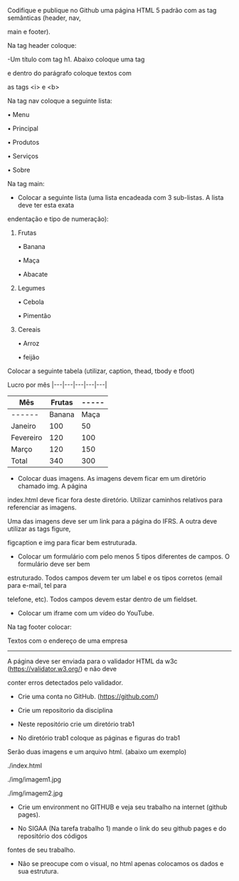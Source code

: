 
Codifique e publique no Github uma página HTML 5 padrão com as tag semânticas (header, nav,

main e footer).

Na tag header coloque:

-Um título com tag h1. Abaixo coloque uma tag <p></p> e dentro do parágrafo coloque textos com

as tags \<i\> e \<b\>

Na tag nav coloque a seguinte lista:

• Menu

• Principal

• Produtos

• Serviços

• Sobre

Na tag main:

- Colocar a seguinte lista (uma lista encadeada com 3 sub-listas. A lista deve ter esta exata

endentação e tipo de numeração):

1. Frutas

	• Banana

	• Maça

	• Abacate

2. Legumes

	• Cebola

	• Pimentão

3. Cereais

	• Arroz

	• feijão

Colocar a seguinte tabela (utilizar, caption, thead, tbody e tfoot)

Lucro por mês
|---|---|---|---|---|

| Mês |  Frutas |----- | 
|---  | ------- |--|
|------ | Banana  | Maça |
|Janeiro |100 |50|
|Fevereiro| 120 |100|
|Março |120 |150|
|Total |340 | 300|

- Colocar duas imagens. As imagens devem ficar em um diretório chamado img. A página

index.html deve ficar fora deste diretório. Utilizar caminhos relativos para referenciar as imagens.

Uma das imagens deve ser um link para a página do IFRS. A outra deve utilizar as tags figure,

figcaption e img para ficar bem estruturada.

- Colocar um formulário com pelo menos 5 tipos diferentes de campos. O formulário deve ser bem

estruturado. Todos campos devem ter um label e os tipos corretos (email para e-mail, tel para

telefone, etc). Todos campos devem estar dentro de um fieldset.

- Colocar um iframe com um vídeo do YouTube.

Na tag footer colocar:

Textos com o endereço de uma empresa

----------

A página deve ser enviada para o validador HTML da w3c (https://validator.w3.org/) e não deve

conter erros detectados pelo validador.

- Crie uma conta no GitHub. (https://github.com/)

- Crie um repositorio da disciplina

- Neste repositório crie um diretório trab1

- No diretório trab1 coloque as páginas e figuras do trab1

Serão duas imagens e um arquivo html. (abaixo um exemplo)

./index.html

./img/imagem1.jpg

./img/imagem2.jpg

- Crie um environment no GITHUB e veja seu trabalho na internet (github pages).

- No SIGAA (Na tarefa trabalho 1) mande o link do seu github pages e do repositório dos códigos

fontes de seu trabalho.

- Não se preocupe com o visual, no html apenas colocamos os dados e sua estrutura.
